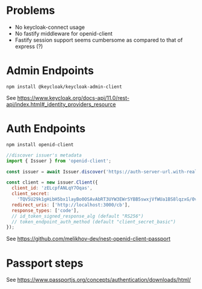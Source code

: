 # Problems

- No keycloak-connect usage
- No fastify middleware for openid-client
- Fastify session support seems cumbersome as compared to that of express (?)

# Admin Endpoints

```shell
npm install @keycloak/keycloak-admin-client
```

See https://www.keycloak.org/docs-api/11.0/rest-api/index.html#_identity_providers_resource

# Auth Endpoints

```shell
npm install openid-client
```

```javascript
//discover issuer's metadata
import { Issuer } from 'openid-client';

const issuer = await Issuer.discover('https://auth-server-url.with-realm');

const client = new issuer.Client({
  client_id: 'zELcpfANLqY7Oqas',
  client_secret:
    'TQV5U29k1gHibH5bx1layBo0OSAvAbRT3UYW3EWrSYBB5swxjVfWUa1BS8lqzxG/0v9wruMcrGadany3',
  redirect_uris: ['http://localhost:3000/cb'],
  response_types: ['code'],
  // id_token_signed_response_alg (default "RS256")
  // token_endpoint_auth_method (default "client_secret_basic")
});
```

See https://github.com/melikhov-dev/nest-openid-client-passport

# Passport steps

See https://www.passportjs.org/concepts/authentication/downloads/html/
